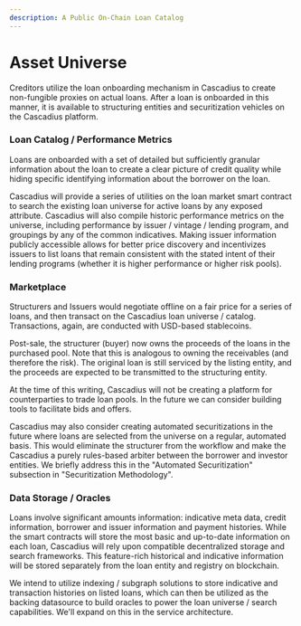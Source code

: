 ```yaml
---
description: A Public On-Chain Loan Catalog
---
```


# Asset Universe

Creditors utilize the loan onboarding mechanism in Cascadius to create non-fungible proxies on actual loans.  After a loan is onboarded in this manner, it is available to structuring entities and securitization vehicles on the Cascadius platform. &#x20;

### Loan Catalog / Performance Metrics

Loans are onboarded with a set of detailed but sufficiently granular information about the loan to create a clear picture of credit quality while hiding specific identifying information about the borrower on the loan. &#x20;

Cascadius will provide a series of utilities on the loan market smart contract to search the existing loan universe for active loans by any exposed attribute.  Cascadius will also compile historic performance metrics on the universe, including performance by issuer / vintage / lending program, and groupings by any of the common indicatives.  Making issuer information publicly accessible allows for better price discovery and incentivizes issuers to list loans that remain consistent with the stated intent of their lending programs (whether it is higher performance or higher risk pools).

### Marketplace

Structurers and Issuers would negotiate offline on a fair price for a series of loans, and then transact on the Cascadius loan universe / catalog.  Transactions, again, are conducted with USD-based stablecoins. &#x20;

Post-sale, the structurer (buyer) now owns the proceeds of the loans in the purchased pool.  Note that this is analogous to owning the receivables (and therefore the risk).  The original loan is still serviced by the listing entity, and the proceeds are expected to be transmitted to the structuring entity.&#x20;

At the time of this writing, Cascadius will not be creating a platform for counterparties to trade loan pools.  In the future we can consider building tools to facilitate bids and offers.  &#x20;

Cascadius may also consider creating automated securitizations in the future where loans are selected from the universe on a regular, automated basis.  This would eliminate the structurer from the workflow and make the Cascadius a purely rules-based arbiter between the borrower and investor entities.  We briefly address this in the "Automated Securitization" subsection in "Securitization Methodology".

### Data Storage / Oracles

Loans involve significant amounts information: indicative meta data, credit information, borrower and issuer information and payment histories.  While the smart contracts will store the most basic and up-to-date information on each loan, Cascadius will rely upon compatible decentralized storage and search frameworks.  This feature-rich historical and indicative information will be stored separately from the loan entity and registry on blockchain. &#x20;

We intend to utilize indexing / subgraph solutions to store indicative and transaction histories on listed loans, which can then be utilized as the backing datasource to build oracles to power the loan universe / search capabilities.  We'll expand on this in the service architecture.
